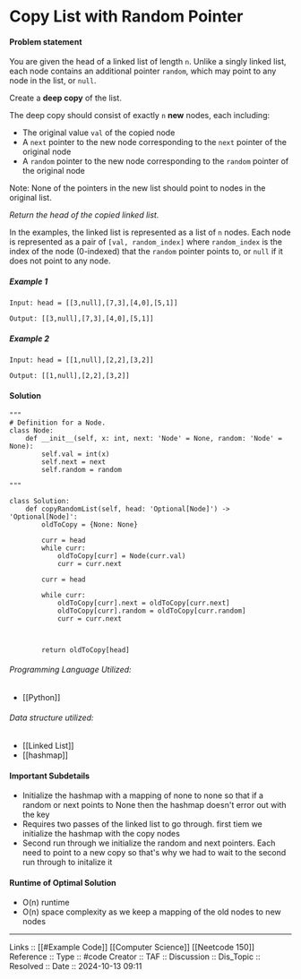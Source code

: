 # Copy List with Random Pointer

#### Problem statement

You are given the head of a linked list of length `n`. Unlike a singly linked list, each node contains an additional pointer `random`, which may point to any node in the list, or `null`.

Create a **deep copy** of the list.

The deep copy should consist of exactly `n` **new** nodes, each including:

- The original value `val` of the copied node
- A `next` pointer to the new node corresponding to the `next` pointer of the original node
- A `random` pointer to the new node corresponding to the `random` pointer of the original node

Note: None of the pointers in the new list should point to nodes in the original list.

_Return the head of the copied linked list._

In the examples, the linked list is represented as a list of `n` nodes. Each node is represented as a pair of `[val, random_index]` where `random_index` is the index of the node (0-indexed) that the `random` pointer points to, or `null` if it does not point to any node.
##### Example 1
```
Input: head = [[3,null],[7,3],[4,0],[5,1]]

Output: [[3,null],[7,3],[4,0],[5,1]]
```
##### Example 2
```
Input: head = [[1,null],[2,2],[3,2]]

Output: [[1,null],[2,2],[3,2]]
```
#### Solution
```
"""
# Definition for a Node.
class Node:
    def __init__(self, x: int, next: 'Node' = None, random: 'Node' = None):
        self.val = int(x)
        self.next = next
        self.random = random

"""

class Solution:
    def copyRandomList(self, head: 'Optional[Node]') -> 'Optional[Node]':
        oldToCopy = {None: None}
        
        curr = head
        while curr:
            oldToCopy[curr] = Node(curr.val)
            curr = curr.next

        curr = head

        while curr:
            oldToCopy[curr].next = oldToCopy[curr.next]
            oldToCopy[curr].random = oldToCopy[curr.random]
            curr = curr.next

  

        return oldToCopy[head]
```

###### Programming Language Utilized:

- [[Python]]
###### Data structure utilized:

- [[Linked List]]
- [[hashmap]]
#### Important Subdetails

- Initialize the hashmap with a mapping of none to none so that if a random or next points to None then the hashmap doesn't error out with the key
- Requires two passes of the linked list to go through. first tiem we initialize the hashmap with the copy nodes
- Second run through we initialize the random and next pointers. Each need to point to a new copy so that's why we had to wait to the second run through to initalize it
#### Runtime of Optimal Solution

- O(n) runtime
- O(n) space complexity as we keep a mapping of the old nodes to new nodes
---
Links :: [[#Example Code]] [[Computer Science]] [[Neetcode 150]]
Reference ::
Type :: #code
Creator ::
TAF ::
Discussion ::
Dis_Topic :: 
Resolved ::
Date :: 2024-10-13 09:11
